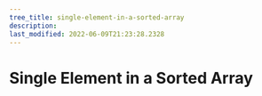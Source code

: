 ```yaml
---
tree_title: single-element-in-a-sorted-array
description: 
last_modified: 2022-06-09T21:23:28.2328
---
```


# Single Element in a Sorted Array
